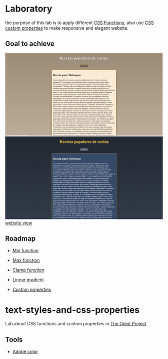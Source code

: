 # Laboratory
the purpose of this lab is to apply different [CSS Functions](https://www.theodinproject.com/lessons/node-path-intermediate-html-and-css-css-functions), also use [CSS custom properties](https://www.theodinproject.com/lessons/node-path-intermediate-html-and-css-custom-properties) to make responsive and elegant website.

## Goal to achieve
![Goal to achieve](https://github.com/chrisart10/CSS-Functions/blob/main/light.png)
![Goal to achieve](https://github.com/chrisart10/CSS-Functions/blob/main/dark.png)
[website view](https://chrisart10.github.io/CSS-Functions/)


## Roadmap

- [Min function](https://github.com/chrisart10/CSS-Functions/tree/min-function)

- [Max function](https://github.com/chrisart10/CSS-Functions/tree/max-function)

- [Clamp function](https://github.com/chrisart10/CSS-Functions/tree/clamp-function)

- [Linear gradient](https://github.com/chrisart10/CSS-Functions/tree/linear-gradient-function)

- [Custom properties](https://github.com/chrisart10/CSS-Functions/tree/custom-properties)



# text-styles-and-css-properties
Lab about CSS functions and custom properties in [The Odint Project](https://www.theodinproject.com/paths/full-stack-javascript/courses/intermediate-html-and-css)

## Tools
 - [Adobe color](https://color.adobe.com/es/create/color-wheel)
